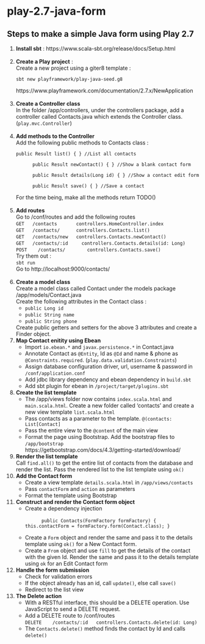 # play-2.7-java-form

## Steps to make a simple Java form using Play 2.7

<ol>
  <li><strong>Install sbt</strong> : https://www.scala-sbt.org/release/docs/Setup.html</li><br  />
  <li><strong>Create a Play project</strong> : <br />
    Create a new project using a giter8 template : <br />
    <pre><code>sbt new playframework/play-java-seed.g8</code></pre>
    https://www.playframework.com/documentation/2.7.x/NewApplication</li> <br  />
  <li><strong>Create a Controller class</strong><br />
    In the folder /app/controllers, under the controllers package, add a controller called Contacts.java which extends the Controller class. (<code>play.mvc.Controller</code>)
  </li><br  />
  <li><strong>Add methods to the Controller</strong><br />
    Add the following public methods to Contacts class : 
      <pre><code>public Result list() { } //List all contacts <br />
      public Result newContact() { } //Show a blank contact form <br />
      public Result details(Long id) { } //Show a contact edit form <br />
      public Result save() { } //Save a contact</code></pre>
      For the time being, make all the methods return TODO()
  </li><br  />
  <li><strong>Add routes</strong><br />
    Go to /conf/routes and add the following routes<br />
      <code>GET   /contacts       controllers.HomeController.index </code></br />
      <code>GET   /contacts/      controllers.Contacts.list() </code><br />
      <code>GET   /contacts/new	  controllers.Contacts.newContact() </code><br />
      <code>GET   /contacts/:id		controllers.Contacts.details(id: Long) </code><br />
      <code>POST	/contacts/		  controllers.Contacts.save() </code><br  />
    Try them out : <br />
    <code>sbt run</code><br />
    Go to http://localhost:9000/contacts/
  </li><br />
  <li><strong>Create a model class</strong><br />
    Create a model class called Contact under the models package<br />
    /app/models/Contact.java <br />
    Create the following attributes in the Contact class : <br />
    <ul>
      <li><code>public Long id</code></li>
      <li><code>public String name</code></li>
      <li><code>public String phone</code></li>
    </ul>
    Create public getters and setters for the above 3 attributes and create a Finder object.
  </li>
  <li><strong>Map Contact enitity using Ebean</strong><br />
  <ul>
    <li>Import <code>io.ebean.*</code> and <code>javax.persistence.*</code> in Contact.java</li>
    <li>Annotate Contact as <code>@Entity</code>, Id as <code>@Id</code> and name & phone as <code>@Constraints.required</code>.   (<code>play.data.validation.Constraints</code>)</li>
    <li>Assign database configuration driver, url, username & password in <code>/conf/application.conf</code>
    </li>
    <li>Add jdbc library dependency and ebean dependency in <code>build.sbt</code></li>
    <li>Add sbt plugin for ebean in <code>/project/target/plugins.sbt</code></li>
  </ul>
  </li>
  <li><strong>Create the list template</strong><br />
  <ul>
    <li>The /app/views folder now contains <code>index.scala.html</code> and <code>main.scala.html</code>. Create a new folder called ‘contacts’ and create a new view template <code>list.scala.html</code></li>
    <li>Pass contacts as a parameter to the template. <code>@(contacts: List[Contact]</code></li>
    <li>Pass the entire view to the <code>@content</code> of the main view</li>
    <li>Format the page using Bootstrap. Add the bootstrap files to <code>/app/bootstrap</code><br  />https://getbootstrap.com/docs/4.3/getting-started/download/</li>
  </ul>
  </li>
  <li><strong>Render the list template</strong><br />
  Call <code>find.all()</code> to get the entire list of contacts from the database and render the list. Pass the rendered list to the list template using <code>ok()</code>
  </li>
  <li><strong>Add the Contact form </strong><br />
  <ul>
    <li>Create a view template <code>details.scala.html</code> in <code>/app/views/contacts</code></li>
    <li>Pass <code>contactForm</code> and <code>action</code> as parameters</li>
    <li>Format the template using Bootstrap</li>
  </ul>
 </li>
 <li><strong>Construct and render the Contact form object</strong><br />
  <ul>
    <li>Create a dependency injection<br />
    <code>
      public Contacts(FormFactory formFactory) { this.contactForm = formFactory.form(Contact.class); }
      </code></li>
    <li>Create a <code>Form<Contact></code> object and render the same and pass it to the details template using <code>ok()</code> for a New Contact form. </li>
    <li>Create a <code>From<Contact></code> object and use <code>fill</code> to get the details of the contact with the given Id. Render the same and pass it to the details template using <code>ok</code> for an Edit Contact form</li>
  </ul>
 </li>
 <li><strong>Handle the form submission</strong><br />
  <ul>
    <li>Check for validation errors</li>
    <li>If the object already has an id, call <code>update()</code>, else call <code>save()</code></li>
    <li>Redirect to the list view</li>
  </ul>
 </li>
 <li><strong>The Delete action</strong><br />
  <ul>
    <li>With a RESTful interface, this should be a DELETE operation. Use JavaScript to send a DELETE request.</li>
    <li>Add a DELETE route to /conf/routes<br />
      <code>DELETE    /contacts/:id   controllers.Contacts.delete(id: Long)</code></li>
    <li>The <code>Contacts.delete()</code> method finds the contact by Id and calls <code>delete()</code></li>
  </ul>
 </li>
 
  
 
  
  
